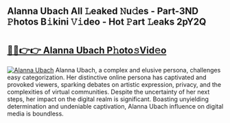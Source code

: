 ## Alanna Ubach All 𝙻eaked 𝙽u𝚍es - Part-3ND 𝙿hotos B𝚒kini 𝚅𝚒deo - Hot 𝙿art 𝙻eaks 2pY2Q

# <h2><a href="http://ld0n6h.urlbe.top/?page=Alanna+Ubach">🔗🔗👉👉 Alanna Ubach P𝚑oto𝚜Vid𝚎o</a></h2>

[![Alanna Ubach](https://i.imgur.com/eBuTRDB.gif)](http://ld0n6h.urlbe.top/?page=Alanna+Ubach)
Alanna Ubach, a complex and elusive persona, challenges easy categorization. Her distinctive online persona has captivated and provoked viewers, sparking debates on artistic expression, privacy, and the complexities of virtual communities. Despite the uncertainty of her next steps, her impact on the digital realm is significant. Boasting unyielding determination and undeniable captivation, Alanna Ubach influence on digital media is boundless.
